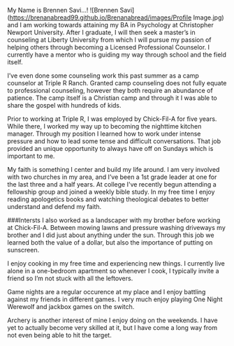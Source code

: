 My Name is Brennen Savi...! 
![Brennen Savi](https://brenanabread99.github.io/Brenanabread/images/Profile Image.jpg)
 and I am working towards attaining my BA in Psychology at Christopher Newport University. After I graduate, I will then seek a master’s in counseling at Liberty University from which I will pursue my passion of helping others through becoming a Licensed Professional Counselor. I currently have a mentor who is guiding my way through school and the field itself.

I’ve even done some counseling work this past summer as a camp counselor at Triple R Ranch. Granted camp counseling does not fully equate to professional counseling, however they both require an abundance of patience. The camp itself is a Christian camp and through it I was able to share the gospel with hundreds of kids.

Prior to working at Triple R, I was employed by Chick-Fil-A for five years. While there, I worked my way up to becoming the nighttime kitchen manager. Through my position I learned how to work under intense pressure and how to lead some tense and difficult conversations. That job provided an unique opportunity to always have off on Sundays which is important to me.

My faith is something I center and build my life around. I am very involved with two churches in my area, and I’ve been a 1st grade leader at one for the last three and a half years. At college I've recently begun attending a fellowship group and joined a weekly bible study. In my free time I enjoy reading apologetics books and watching theological debates to better understand and defend my faith.

###Intersts
I also worked as a landscaper with my brother before working at Chick-Fil-A. Between mowing lawns and pressure washing driveways my brother and I did just about anything under the sun. Through this job we learned both the value of a dollar, but also the importance of putting on sunscreen.

I enjoy cooking in my free time and experiencing new things. I currently live alone in a one-bedroom apartment so whenever I cook, I typically invite a friend so I’m not stuck with all the leftovers.

Game nights are a regular occurence at my place and I enjoy battling against my friends in different games. I very much enjoy playing One Night Werewolf and jackbox games on the switch. 

Archery is another interest of mine I enjoy doing on the weekends. I have yet to actually become very skilled at it, but I have come a long way from not even being able to hit the target.
